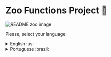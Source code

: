 # Zoo Functions Project 🐾

![README zoo image](https://github.com/SamuelSfeir/zoo-functions/blob/e9701400f9a6b68c33347aa13a8fc706b770bd25/Samuel%20Sfeir.png)


 Please, select your language:


<details>
  <summary>English :us: </summary>

  ## Welcome to the repository of this project

- This project was developed as part of a mission from the city council to organize and manage information about the zoo.
- The functions were built with a focus on ES6 skills, Higher Order Functions and testing to ensure the quality and reliability of the code.
- The main objective of this project is to offer a set of functions that enable the search for information about the zoo's animals, such as their species and place of origin.
- In addition, it also aims to collect data about the people involved in the maintenance and care of animals.
  
## Folder Structure

- **src**: Function implementations.
- **test**: Unit test files.
- **evaluator**: Ready-made functions for which I had to implement tests for code coverage.
- **data**: Contains the `zoo_data.js` file with the necessary data.

## Features and Requirements

### Functions about zoo animals:

1. **`getSpeciesByIds`**: Searches animal species by ID and returns an array with all animals of that species.
2. **`getAnimalsOlderThan`**: Receives species and age, returns whether all animals are that age or older.
3. **`getAnimalMap`**: Geographic mapping of animals by species, with filters by location, name and sex.

### Functions about people in the zoo:

4. **`getEmployeeByName`**: Search employees by first or last name.
5. **`getRelatedEmployees`**: Checks whether an employee is a manager and who he leads.
6. **`countAnimals`**: Count of animal species in the zoo.
7. **`calculateEntry`**: Calculates the total value of visitor entry.
8. **`getSchedule`**: Schedule of visits for the week for each species.
9. **`getOldestFromFirstSpecies`**: Finds the oldest animal of a species managed by a contributor.
10. **`getEmployeesCoverage`**: Information about the employee and the species he manages.

### Testing with Jest

- Tests for existing functions (`handlerElephants`, `getOpeningHours`) have been implemented to achieve defined code coverage.

## Methodology

- Developed with TDD.
- Used ECMAScript 6 (ES6) and Jest for testing.
  

</details>

<details>
  <summary>Portuguese :brazil: </summary>

## Seja bem vindo ao repositório deste projeto

- Este projeto foi desenvolvido como parte de uma missão da prefeitura da cidade para organizar e gerenciar informações sobre o zoológico.
- As funções foram construídas com foco nas habilidades de ES6, Higher Order Functions e testes para assegurar a qualidade e confiabilidade do código.
- O objetivo principal deste projeto é oferecer um conjunto de funções que possibilitam a busca de informações sobre os animais do zoológico, como sua espécie e local de origem.
- Além disso, também visa coletar dados sobre as pessoas envolvidas na manutenção e cuidado dos animais.
  
## Estrutura de Pastas

- **src**: Implementações das funções.
- **test**: Arquivos de testes unitários.
- **evaluator**: Funções prontas para os quais tive que implementar testes para cobertura de código.
- **data**: Contém o arquivo `zoo_data.js` com os dados necessários.

## Funcionalidades e Requisitos

### Funções sobre os animais do zoológico:

1. **`getSpeciesByIds`**: Busca espécies dos animais por ID e retorna um array com todos os animais dessa espécie.
2. **`getAnimalsOlderThan`**: Recebe espécie e idade, retorna se todos os animais têm essa idade ou são mais velhos.
3. **`getAnimalMap`**: Mapeamento geográfico dos animais por espécie, com filtros por localização, nome e sexo.

### Funções sobre as pessoas no zoológico:

4. **`getEmployeeByName`**: Busca colaboradores por primeiro ou último nome.
5. **`getRelatedEmployees`**: Verifica se um colaborador é gerente e quem ele lidera.
6. **`countAnimals`**: Contagem de espécies de animais no zoológico.
7. **`calculateEntry`**: Calcula o valor total da entrada de visitantes.
8. **`getSchedule`**: Cronograma de visitas da semana para cada espécie.
9. **`getOldestFromFirstSpecies`**: Encontra o animal mais velho de uma espécie gerenciada por um colaborador.
10. **`getEmployeesCoverage`**: Informações sobre o colaborador e as espécies que ele gerencia.

### Testes com Jest

- Foram implementados testes para funções existentes (`handlerElephants`, `getOpeningHours`) para alcançar cobertura de código definida.

## Metodologia

- Desenvolvido com TDD.
- Utilizou ECMAScript 6 (ES6) e Jest para testes.

</details>


